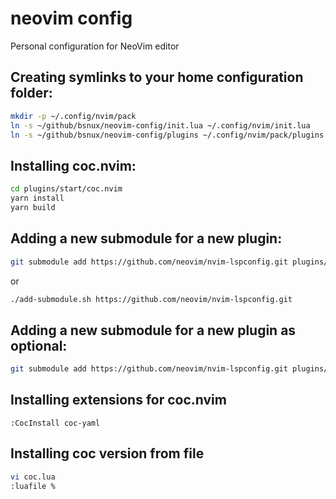 # neovim config

Personal configuration for NeoVim editor

## Creating symlinks to your home configuration folder:

```sh
mkdir -p ~/.config/nvim/pack
ln -s ~/github/bsnux/neovim-config/init.lua ~/.config/nvim/init.lua
ln -s ~/github/bsnux/neovim-config/plugins ~/.config/nvim/pack/plugins
```

## Installing coc.nvim:

```sh
cd plugins/start/coc.nvim
yarn install
yarn build
```

## Adding a new submodule for a new plugin:

```sh
git submodule add https://github.com/neovim/nvim-lspconfig.git plugins/start/nvim-lspconfig
```

or

```sh
./add-submodule.sh https://github.com/neovim/nvim-lspconfig.git
```

## Adding a new submodule for a new plugin as optional:

```sh
git submodule add https://github.com/neovim/nvim-lspconfig.git plugins/opt/nvim-lspconfig
```

## Installing extensions for coc.nvim

```
:CocInstall coc-yaml
```

## Installing coc version from file

```sh
vi coc.lua
:luafile %
```
